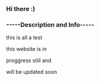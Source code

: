 ### Hi there :)
### -----Description and Info----- ###
<p> this is all a test
<p> this website is in
<p> proggress still and
<p> will be updated soon
